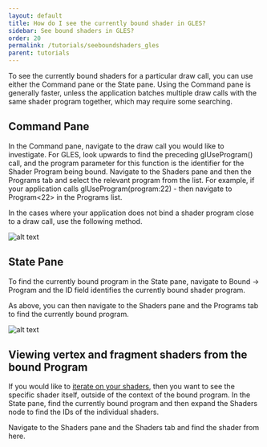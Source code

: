 ```yaml
---
layout: default
title: How do I see the currently bound shader in GLES?
sidebar: See bound shaders in GLES?
order: 20
permalink: /tutorials/seeboundshaders_gles
parent: tutorials
---
```


To see the currently bound shaders for a particular draw call, you can use either the Command pane or the State pane. Using the Command pane is generally faster, unless the application batches multiple draw calls with the same shader program together, which may require some searching.

## Command Pane

In the Command pane, navigate to the draw call you would like to investigate. For GLES, look upwards to find the preceding glUseProgram() call, and the program parameter for this function is the identifier for the Shader Program being bound. Navigate to the Shaders pane and then the Programs tab and select the relevant program from the list. For example, if your application calls glUseProgram(program:22) - then navigate to Program<22> in the Programs list.

In the cases where your application does not bind a shader program close to a draw call, use the following method.

![alt text](../images/commands_find_program.png "Finding a bound program through the Command Pane")

## State Pane

To find the currently bound program in the State pane, navigate to Bound -> Program and the ID field identifies the currently bound shader program.

As above, you can then navigate to the Shaders pane and the Programs tab to find the currently bound program.

![alt text](../images/get_shader_id.png "Finding the bound program through the State Pane")

## Viewing vertex and fragment shaders from the bound Program

If you would like to [iterate on your shaders](../tutorials/iterateonshaders), then you want to see the specific shader itself, outside of the context of the bound program. In the State pane, find the currently bound program and then expand the Shaders node to find the IDs of the individual shaders.

Navigate to the Shaders pane and the Shaders tab and find the shader from here.
